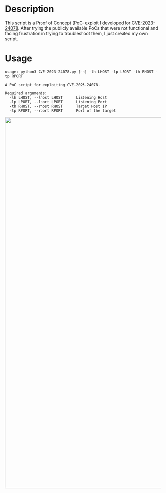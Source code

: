 # Description

This script is a Proof of Concept (PoC) exploit I developed for [CVE-2023-24078](https://nvd.nist.gov/vuln/detail/CVE-2023-24078). After trying the publicly available PoCs that were not functional and facing frustration in trying to troubleshoot them, I just created my own script.

# Usage
```
usage: python3 CVE-2023-24078.py [-h] -lh LHOST -lp LPORT -th RHOST -tp RPORT 

A PoC script for exploiting CVE-2023-24078.

Required arguments:
  -lh LHOST, --lhost LHOST      Listening Host
  -lp LPORT, --lport LPORT      Listening Port
  -th RHOST, --rhost RHOST      Target Host IP
  -tp RPORT, --rport RPORT      Port of the target 

```
<img src="/exploit.png" width="1200px">
